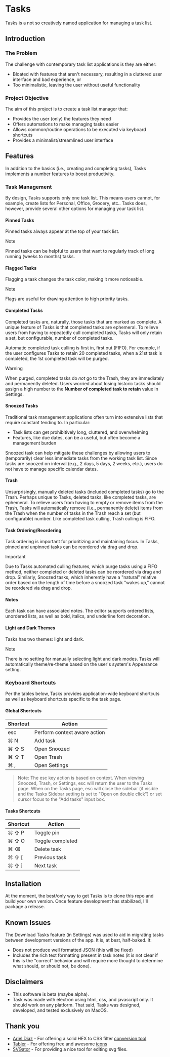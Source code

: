 # Tasks
Tasks is a not so creatively named application for managing a task list.

## Introduction

### The Problem
The challenge with contemporary task list applications is they are either:

* Bloated with features that aren't necessary, resulting in a cluttered user interface and bad experience, or
* Too minimalistic, leaving the user without useful functionality

### Project Objective
The aim of this project is to create a task list manager that:

* Provides the user (only) the features they need
* Offers automations to make managing tasks easier
* Allows common/routine operations to be executed via keyboard shortcuts
* Provides a minimalist/streamlined user interface

## Features
In addition to the basics (i.e., creating and completing tasks), Tasks implements a number features to boost productivity.

### Task Management
By design, Tasks supports only one task list. This means users cannot, for example, create lists for Personal, Office, Grocery, etc.. Tasks does, however, provide several other options for managing your task list.

#### Pinned Tasks
Pinned tasks always appear at the top of your task list.
> [!NOTE]
> Pinned tasks can be helpful to users that want to regularly track of long running (weeks to months) tasks.

#### Flagged Tasks
Flagging a task changes the task color, making it more noticeable.
> [!NOTE]
> Flags are useful for drawing attention to high priority tasks.

#### Completed Tasks
Completed tasks are, naturally, those tasks that are marked as complete. A unique feature of Tasks is that completed tasks are ephemeral. To relieve users from having to repeatedly cull completed tasks, Tasks will only retain a set, but configurable, number of completed tasks.

Automatic completed task culling is first in, first out (FIFO). For example, if the user configures Tasks to retain 20 completed tasks, when a 21st task is completed, the 1st completed task will be purged.

> [!WARNING]
> When purged, completed tasks do *not* go to the Trash, they are immediately and permanently deleted. Users worried about losing historic tasks should assign a high number to the **Number of completed task to retain** value in Settings.

#### Snoozed Tasks
Traditional task management applications often turn into extensive lists that require constant tending to. In particular:
* Task lists can get prohibitively long, cluttered, and overwhelming
* Features, like due dates, can be a useful, but often become a management burden

Snoozed task can help mitigate these challenges by allowing users to (temporarily) clear less immediate tasks from the working task list. Since tasks are snoozed on interval (e.g., 2 days, 5 days, 2 weeks, etc.), users do not have to manage specific calendar dates.

#### Trash
Unsurprisingly, manually deleted tasks (included completed tasks) go to the Trash. Perhaps unique to Tasks, deleted tasks, like completed tasks, are ephemeral. To relieve users from having to empty or remove items from the Trash, Tasks will automatically remove (i.e., permanently delete) items from the Trash when the number of tasks in the Trash reach a set (but configurable) number. Like completed task culling, Trash culling is FIFO.

#### Task Ordering/Reordering
Task ordering is important for prioritizing and maintaining focus. In Tasks, pinned and unpinned tasks can be reordered via drag and drop.

> [!IMPORTANT]
> Due to Tasks automated culling features, which purge tasks using a FIFO method, neither completed or deleted tasks can be reordered via drag and drop. Similarly, Snoozed tasks, which inherently have a "natural" relative order based on the length of time before a snoozed task "wakes up," cannot be reordered via drag and drop.

#### Notes
Each task can have associated notes. The editor supports ordered lists, unordered lists, as well as bold, italics, and underline font decoration.

#### Light and Dark Themes
Tasks has two themes: light and dark.

> [!NOTE]
> There is no setting for manually selecting light and dark modes. Tasks will automatically theme/re-theme based on the user's system's Appearance setting.

### Keyboard Shortcuts
Per the tables below, Tasks provides application-wide keyboard shortcuts as well as keyboard shortcuts specific to the task page.

#### Global Shortcuts

| Shortcut         | Action                     |
|------------------|----------------------------|
| esc              | Perform context aware action |
| ⌘ N              | Add task                   |
| ⌘ ⇧ S            | Open Snoozed               |
| ⌘ ⇧ T            | Open Trash                 |
| ⌘ ,              | Open Settings              |


> Note: The esc key action is based on context. When viewing Snoozed, Trash, or Settings,
esc will return the user to the Tasks page. When on the Tasks page, esc will close the  sidebar (if visible and the Tasks
Sidebar setting is set to "Open on double click") or set cursor focus to the "Add tasks" input box.

#### Tasks Shortcuts

| Shortcut          | Action               |
|-------------------|----------------------|
| ⌘ ⇧ P            | Toggle pin           |
| ⌘ ⇧ O            | Toggle completed      |
| ⌘ ⌫              | Delete task          |
| ⌘ ⇧ [            | Previous task        |
| ⌘ ⇧ ]            | Next task            |

## Installation
At the moment, the best/only way to get Tasks is to clone this repo and build your own version. Once feature development has stabilized, I'll package a release.

## Known Issues
The Download Tasks feature (in Settings) was used to aid in migrating tasks between development versions of the app. It is, at best, half-baked. It:
* Does not produce well formatted JSON (this will be fixed)
* Includes the rich text formatting present in task notes (it is not clear if this is the "correct" behavior and will require more thought to determine what should, or should not, be done).

## Disclaimers
* This software is beta (maybe alpha).
* Task was made with electron using html, css, and javascript only. It should work on any platform. That said, Tasks was designed, developed, and tested exclusively on MacOS.

## Thank you
* [Ariel Diaz](https://github.com/fullmetalbrackets) - For offering a solid HEX to CSS filter [conversion tool](https://cssfiltergenerator.lol/)
* [Tabler](https://tabler.io/) - For offering free and awesome [icons](https://tabler.io/icons)
* [SVGator](https://www.svgator.com/) - For providing a nice tool for editing svg files.